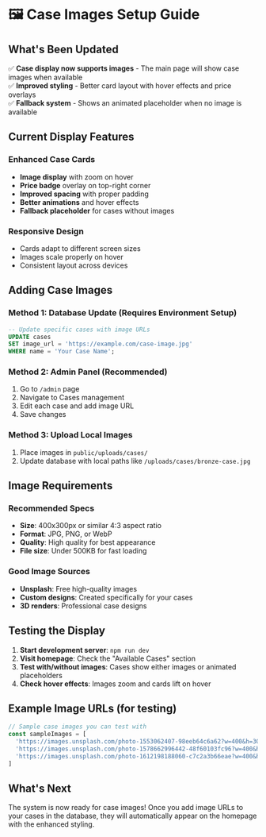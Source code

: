 # 🖼️ Case Images Setup Guide

## What's Been Updated

✅ **Case display now supports images** - The main page will show case images when available  
✅ **Improved styling** - Better card layout with hover effects and price overlays  
✅ **Fallback system** - Shows an animated placeholder when no image is available  

## Current Display Features

### Enhanced Case Cards
- **Image display** with zoom on hover
- **Price badge** overlay on top-right corner  
- **Improved spacing** with proper padding
- **Better animations** and hover effects
- **Fallback placeholder** for cases without images

### Responsive Design
- Cards adapt to different screen sizes
- Images scale properly on hover
- Consistent layout across devices

## Adding Case Images

### Method 1: Database Update (Requires Environment Setup)
```sql
-- Update specific cases with image URLs
UPDATE cases 
SET image_url = 'https://example.com/case-image.jpg' 
WHERE name = 'Your Case Name';
```

### Method 2: Admin Panel (Recommended)
1. Go to `/admin` page
2. Navigate to Cases management
3. Edit each case and add image URL
4. Save changes

### Method 3: Upload Local Images
1. Place images in `public/uploads/cases/`
2. Update database with local paths like `/uploads/cases/bronze-case.jpg`

## Image Requirements

### Recommended Specs
- **Size**: 400x300px or similar 4:3 aspect ratio
- **Format**: JPG, PNG, or WebP
- **Quality**: High quality for best appearance
- **File size**: Under 500KB for fast loading

### Good Image Sources
- **Unsplash**: Free high-quality images
- **Custom designs**: Created specifically for your cases
- **3D renders**: Professional case designs

## Testing the Display

1. **Start development server**: `npm run dev`
2. **Visit homepage**: Check the "Available Cases" section
3. **Test with/without images**: Cases show either images or animated placeholders
4. **Check hover effects**: Images zoom and cards lift on hover

## Example Image URLs (for testing)

```javascript
// Sample case images you can test with
const sampleImages = [
  'https://images.unsplash.com/photo-1553062407-98eeb64c6a62?w=400&h=300&fit=crop',
  'https://images.unsplash.com/photo-1578662996442-48f60103fc96?w=400&h=300&fit=crop',
  'https://images.unsplash.com/photo-1612198188060-c7c2a3b66eae?w=400&h=300&fit=crop'
]
```

## What's Next

The system is now ready for case images! Once you add image URLs to your cases in the database, they will automatically appear on the homepage with the enhanced styling.
